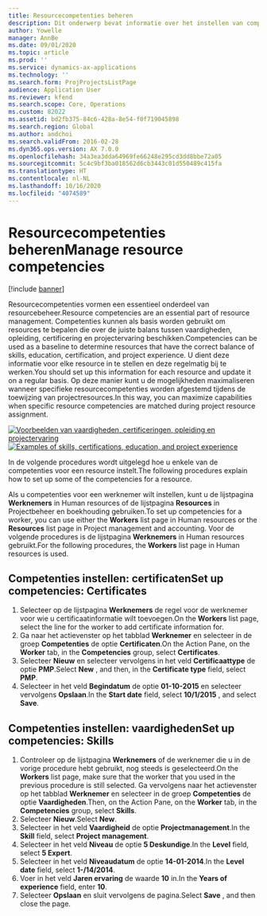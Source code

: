 ```yaml
---
title: Resourcecompetenties beheren
description: Dit onderwerp bevat informatie over het instellen van competenties voor projectresources.
author: Yowelle
manager: AnnBe
ms.date: 09/01/2020
ms.topic: article
ms.prod: ''
ms.service: dynamics-ax-applications
ms.technology: ''
ms.search.form: ProjProjectsListPage
audience: Application User
ms.reviewer: kfend
ms.search.scope: Core, Operations
ms.custom: 82022
ms.assetid: bd2fb375-84c6-428a-8e54-f0f719045898
ms.search.region: Global
ms.author: andchoi
ms.search.validFrom: 2016-02-28
ms.dyn365.ops.version: AX 7.0.0
ms.openlocfilehash: 34a3ea3dda64969fe66248e295cd3dd8bbe72a05
ms.sourcegitcommit: 5c4c9bf3ba018562d6cb3443c01d550489c415fa
ms.translationtype: HT
ms.contentlocale: nl-NL
ms.lasthandoff: 10/16/2020
ms.locfileid: "4074589"
---
```

# <a name="manage-resource-competencies"></a><span data-ttu-id="6a7c1-103">Resourcecompetenties beheren</span><span class="sxs-lookup"><span data-stu-id="6a7c1-103">Manage resource competencies</span></span>

[!include [banner](../includes/banner.md)]

<span data-ttu-id="6a7c1-104">Resourcecompetenties vormen een essentieel onderdeel van resourcebeheer.</span><span class="sxs-lookup"><span data-stu-id="6a7c1-104">Resource competencies are an essential part of resource management.</span></span> <span data-ttu-id="6a7c1-105">Competenties kunnen als basis worden gebruikt om resources te bepalen die over de juiste balans tussen vaardigheden, opleiding, certificering en projectervaring beschikken.</span><span class="sxs-lookup"><span data-stu-id="6a7c1-105">Competencies can be used as a baseline to determine resources that have the correct balance of skills, education, certification, and project experience.</span></span> <span data-ttu-id="6a7c1-106">U dient deze informatie voor elke resource in te stellen en deze regelmatig bij te werken.</span><span class="sxs-lookup"><span data-stu-id="6a7c1-106">You should set up this information for each resource and update it on a regular basis.</span></span> <span data-ttu-id="6a7c1-107">Op deze manier kunt u de mogelijkheden maximaliseren wanneer specifieke resourcecompetenties worden afgestemd tijdens de toewijzing van projectresources.</span><span class="sxs-lookup"><span data-stu-id="6a7c1-107">In this way, you can maximize capabilities when specific resource competencies are matched during project resource assignment.</span></span>

<span data-ttu-id="6a7c1-108">[![Voorbeelden van vaardigheden, certificeringen, opleiding en projectervaring](./media/projectresourcing06-1024x383.jpg)](./media/projectresourcing06.jpg)</span><span class="sxs-lookup"><span data-stu-id="6a7c1-108">[![Examples of skills, certifications, education, and project experience](./media/projectresourcing06-1024x383.jpg)](./media/projectresourcing06.jpg)</span></span>

<span data-ttu-id="6a7c1-109">In de volgende procedures wordt uitgelegd hoe u enkele van de competenties voor een resource instelt.</span><span class="sxs-lookup"><span data-stu-id="6a7c1-109">The following procedures explain how to set up some of the competencies for a resource.</span></span>

<span data-ttu-id="6a7c1-110">Als u competenties voor een werknemer wilt instellen, kunt u de lijstpagina **Werknemers** in Human resources of de lijstpagina **Resources** in Projectbeheer en boekhouding gebruiken.</span><span class="sxs-lookup"><span data-stu-id="6a7c1-110">To set up competencies for a worker, you can use either the **Workers** list page in Human resources or the **Resources** list page in Project management and accounting.</span></span> <span data-ttu-id="6a7c1-111">Voor de volgende procedures is de lijstpagina **Werknemers** in Human resources gebruikt.</span><span class="sxs-lookup"><span data-stu-id="6a7c1-111">For the following procedures, the **Workers** list page in Human resources is used.</span></span>

## <a name="set-up-competencies-certificates"></a><span data-ttu-id="6a7c1-112">Competenties instellen: certificaten</span><span class="sxs-lookup"><span data-stu-id="6a7c1-112">Set up competencies: Certificates</span></span>

1. <span data-ttu-id="6a7c1-113">Selecteer op de lijstpagina **Werknemers** de regel voor de werknemer voor wie u certificaatinformatie wilt toevoegen.</span><span class="sxs-lookup"><span data-stu-id="6a7c1-113">On the **Workers** list page, select the line for the worker to add certificate information for.</span></span>
2. <span data-ttu-id="6a7c1-114">Ga naar het actievenster op het tabblad **Werknemer** en selecteer in de groep **Competenties** de optie **Certificaten**.</span><span class="sxs-lookup"><span data-stu-id="6a7c1-114">On the Action Pane, on the **Worker** tab, in the **Competencies** group, select **Certificates**.</span></span>
3. <span data-ttu-id="6a7c1-115">Selecteer **Nieuw** en selecteer vervolgens in het veld **Certificaattype** de optie **PMP**.</span><span class="sxs-lookup"><span data-stu-id="6a7c1-115">Select **New** , and then, in the **Certificate type** field, select **PMP**.</span></span>
4. <span data-ttu-id="6a7c1-116">Selecteer in het veld **Begindatum** de optie **01-10-2015** en selecteer vervolgens **Opslaan**.</span><span class="sxs-lookup"><span data-stu-id="6a7c1-116">In the **Start date** field, select **10/1/2015** , and select **Save**.</span></span>

## <a name="set-up-competencies-skills"></a><span data-ttu-id="6a7c1-117">Competenties instellen: vaardigheden</span><span class="sxs-lookup"><span data-stu-id="6a7c1-117">Set up competencies: Skills</span></span>

1. <span data-ttu-id="6a7c1-118">Controleer op de lijstpagina **Werknemers** of de werknemer die u in de vorige procedure hebt gebruikt, nog steeds is geselecteerd.</span><span class="sxs-lookup"><span data-stu-id="6a7c1-118">On the **Workers** list page, make sure that the worker that you used in the previous procedure is still selected.</span></span> <span data-ttu-id="6a7c1-119">Ga vervolgens naar het actievenster op het tabblad **Werknemer** en selecteer in de groep **Competenties** de optie **Vaardigheden**.</span><span class="sxs-lookup"><span data-stu-id="6a7c1-119">Then, on the Action Pane, on the **Worker** tab, in the **Competencies** group, select **Skills**.</span></span>
2. <span data-ttu-id="6a7c1-120">Selecteer **Nieuw**.</span><span class="sxs-lookup"><span data-stu-id="6a7c1-120">Select **New**.</span></span>
3. <span data-ttu-id="6a7c1-121">Selecteer in het veld **Vaardigheid** de optie **Projectmanagement**.</span><span class="sxs-lookup"><span data-stu-id="6a7c1-121">In the **Skill** field, select **Project management**.</span></span>
4. <span data-ttu-id="6a7c1-122">Selecteer in het veld **Niveau** de optie **5 Deskundige**.</span><span class="sxs-lookup"><span data-stu-id="6a7c1-122">In the **Level** field, select **5 Expert**.</span></span>
5. <span data-ttu-id="6a7c1-123">Selecteer in het veld **Niveaudatum** de optie **14-01-2014**.</span><span class="sxs-lookup"><span data-stu-id="6a7c1-123">In the **Level date** field, select **1-/14/2014**.</span></span>
6. <span data-ttu-id="6a7c1-124">Voer in het veld **Jaren ervaring** de waarde **10** in.</span><span class="sxs-lookup"><span data-stu-id="6a7c1-124">In the **Years of experience** field, enter **10**.</span></span>
7. <span data-ttu-id="6a7c1-125">Selecteer **Opslaan** en sluit vervolgens de pagina.</span><span class="sxs-lookup"><span data-stu-id="6a7c1-125">Select **Save** , and then close the page.</span></span>
